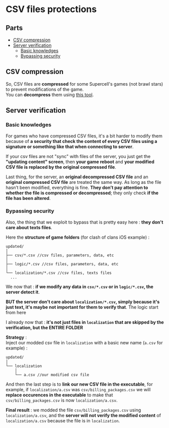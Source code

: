 # CSV files protections

## Parts
- [CSV compression](#csv-compression)
- [Server verification](#server-verification)
  - [Basic knowledges](#basic-knowledges)
  - [Bypassing security](#bypassing-security)

## CSV compression

So, CSV files are **compressed** for some Supercell's games (not brawl stars) to prevent modifications of the game.  
You can **decompress** them using [this tool](https://github.com/xcoder-tool/XCoder).

## Server verification

### Basic knowledges
For games who have compressed CSV files, it's a bit harder to modify them because of **a security that check the content of every CSV files using a signature or something like that when connecting to server**.  

If your csv files are not "sync" with files of the server, you just get the **"updating content" screen**, then **your game reboot** and **your modified CSV file is replaced by the original compressed file**.  

Last thing, for the server, an **original decompressed CSV file** and an **original compressed CSV file** are treated the same way. As long as the file hasn’t been modified, everything is fine. **They don’t pay attention to whether the file is compressed or decompressed**; they only check **if the file has been altered**.

### Bypassing security
Also, the thing that we exploit to bypass that is pretty easy here : **they don't care about texts files**.  

Here the **structure of game folders** (for clash of clans iOS example) :
``` text
updated/
│
├── csv/*.csv //csv files, parameters, data, etc
│
├── logic/*.csv //csv files, parameters, data, etc
│
└── localization/*.csv //csv files, texts files
  ...
```

We now that : **if we modify any data in `csv/*.csv` or in `logic/*.csv`, the server detect it**.  

**BUT the server don't care about `localization/*.csv`, simply because it's just text, it's maybe not important for them to verify that**. The logic start from here

I already now that : **it's not just files in `localization` that are skipped by the verification, but the ENTIRE FOLDER**  

**Strategy** :  
Inject our modded csv file in `localization` with a basic new name (`a.csv` for example) :
``` text
updated/
│
└── localization
    │
    └── a.csv //our modified csv file
```

And then the last step is to **link our new CSV file in the executable**, for example, if `localization/a.csv` was `csv/billing_packages.csv` we will **replace occurences in the executable** to make that `csv/billing_packages.csv` is now `localization/a.csv`.  

**Final result** : we modded the file `csv/billing_packages.csv` using `localization/a.csv`, and the **server will not verify the modified content** of `localization/a.csv` because the file is in `localization`.